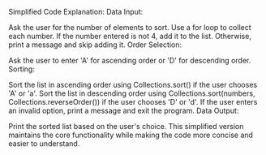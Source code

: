 Simplified Code Explanation:
Data Input:

Ask the user for the number of elements to sort.
Use a for loop to collect each number.
If the number entered is not 4, add it to the list. Otherwise, print a message and skip adding it.
Order Selection:

Ask the user to enter 'A' for ascending order or 'D' for descending order.
Sorting:

Sort the list in ascending order using Collections.sort() if the user chooses 'A' or 'a'.
Sort the list in descending order using Collections.sort(numbers, Collections.reverseOrder()) if the user chooses 'D' or 'd'.
If the user enters an invalid option, print a message and exit the program.
Data Output:

Print the sorted list based on the user's choice.
This simplified version maintains the core functionality while making the code more concise and easier to understand.
